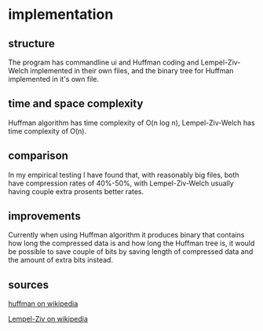 # implementation
## structure
The program has commandline ui and Huffman coding and Lempel-Ziv-Welch implemented in their own files, and the binary tree for Huffman implemented in it's own file.
## time and space complexity
Huffman algorithm has time complexity of O(n log n), Lempel-Ziv-Welch has time complexity of O(n).
## comparison
In my empirical testing I have found that, with reasonably big files, both have compression rates of 40%-50%, with Lempel-Ziv-Welch usually having couple extra prosents better rates.
## improvements
Currently when using Huffman algorithm it produces binary that contains how long the compressed data is and how long the Huffman tree is, it would be possible to save couple of bits by saving length of compressed data and the amount of extra bits instead.
## sources


[huffman on wikipedia](https://fi.wikipedia.org/wiki/Huffmanin_koodaus)

[Lempel-Ziv on wikipedia](https://fi.wikipedia.org/wiki/Lempel-Ziv)
